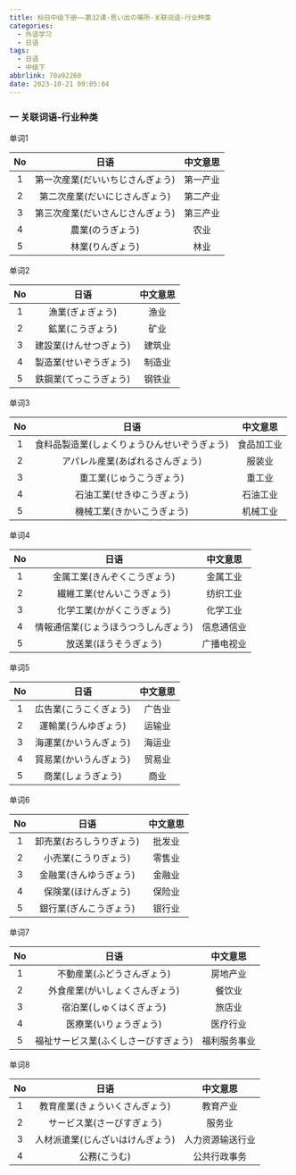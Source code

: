 ```yaml
---
title: 标日中级下册——第32课-思い出の場所-关联词语-行业种类
categories:
  - 外语学习
  - 日语
tags:
  - 日语
  - 中级下
abbrlink: 70a92260
date: 2023-10-21 09:05:04
---
```

### 一 关联词语-行业种类

单词1

|  No  |               日语               | 中文意思 |
| :--: | :------------------------------: | :------: |
|  1   | 第一次産業(だいいちじさんぎょう) | 第一产业 |
|  2   |  第二次産業(だいにじさんぎょう)  | 第二产业 |
|  3   | 第三次産業(だいさんじさんぎょう) | 第三产业 |
|  4   |         農業(のうぎょう)         |   农业   |
|  5   |         林業(りんぎょう)         |   林业   |

<!--more-->

单词2

|  No  |          日语          | 中文意思 |
| :--: | :--------------------: | :------: |
|  1   |    漁業(ぎょぎょう)    |   渔业   |
|  2   |    鉱業(こうぎょう)    |   矿业   |
|  3   | 建設業(けんせつぎょう) |  建筑业  |
|  4   | 製造業(せいぞうぎょう) |  制造业  |
|  5   | 鉄鋼業(てっこうぎょう) |  钢铁业  |

单词3

|  No  |                     日语                     |  中文意思  |
| :--: | :------------------------------------------: | :--------: |
|  1   | 食料品製造業(しょくりょうひんせいぞうぎょう) | 食品加工业 |
|  2   |       アパレル産業(あぱれるさんぎょう)       |   服装业   |
|  3   |           重工業(じゅうこうぎょう)           |   重工业   |
|  4   |          石油工業(せきゆこうぎょう)          |  石油工业  |
|  5   |          機械工業(きかいこうぎょう)          |  机械工业  |

单词4

|  No  |                 日语                 |  中文意思  |
| :--: | :----------------------------------: | :--------: |
|  1   |     金属工業(きんぞくこうぎょう)     |  金属工业  |
|  2   |      繊維工業(せんいこうぎょう)      |  纺织工业  |
|  3   |      化学工業(かがくこうぎょう)      |  化学工业  |
|  4   | 情報通信業(じょうほうつうしんぎょう) | 信息通信业 |
|  5   |        放送業(ほうそうぎょう)        | 广播电视业 |

单词5

|  No  |          日语          | 中文意思 |
| :--: | :--------------------: | :------: |
|  1   | 広告業(こうこくぎょう) |  广告业  |
|  2   |  運輸業(うんゆぎょう)  |  运输业  |
|  3   | 海運業(かいうんぎょう) |  海运业  |
|  4   | 貿易業(かいうんぎょう) |  贸易业  |
|  5   |   商業(しょうぎょう)   |   商业   |

单词6

|  No  |           日语           | 中文意思 |
| :--: | :----------------------: | :------: |
|  1   | 卸売業(おろしうりぎょう) |  批发业  |
|  2   |   小売業(こうりぎょう)   |  零售业  |
|  3   |  金融業(きんゆうぎょう)  |  金融业  |
|  4   |   保険業(ほけんぎょう)   |  保险业  |
|  5   |  銀行業(ぎんこうぎょう)  |  银行业  |

单词7

|  No  |                 日语                 |   中文意思   |
| :--: | :----------------------------------: | :----------: |
|  1   |      不動産業(ふどうさんぎょう)      |   房地产业   |
|  2   |    外食産業(がいしょくさんぎょう)    |    餐饮业    |
|  3   |       宿泊業(しゅくはくぎょう)       |    旅店业    |
|  4   |        医療業(いりょうぎょう)        |   医疗行业   |
|  5   | 福祉サービス業(ふくしさーびすぎょう) | 福利服务事业 |

单词8

|  No  |               日语               |     中文意思     |
| :--: | :------------------------------: | :--------------: |
|  1   |  教育産業(きょういくさんぎょう)  |     教育产业     |
|  2   |    サービス業(さーびすぎょう)    |      服务业      |
|  3   | 人材派遣業(じんざいはけんぎょう) | 人力资源输送行业 |
|  4   |           公務(こうむ)           |   公共行政事务   |

